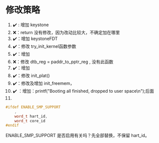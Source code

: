 # 修改策略

1. ✔️ : 增加 keystone 
2. ❌：return 没有修改，因为改动比较大，不确定加在哪里
3. ✔️：增加 keystoneFDT
4. ✔️：修改 try_init_kernel函数参数
5. ✔️：增加 
6. ❌：修改 dtb_reg = paddr_to_pptr_reg , 没有此函数
7. ✔️：增加
8. ✔️：修改 init_plat()
9. ✔️：修改及增加 init_freemem，
10. ✔️ ：增加：printf("Booting all finished, dropped to user space\n");后面
11. 

```c++
#ifdef ENABLE_SMP_SUPPORT
    ,
    word_t hart_id,
    word_t core_id
#endif
```
ENABLE_SMP_SUPPORT 是否启用有关吗？先全部替换，不保留 hart_id。
